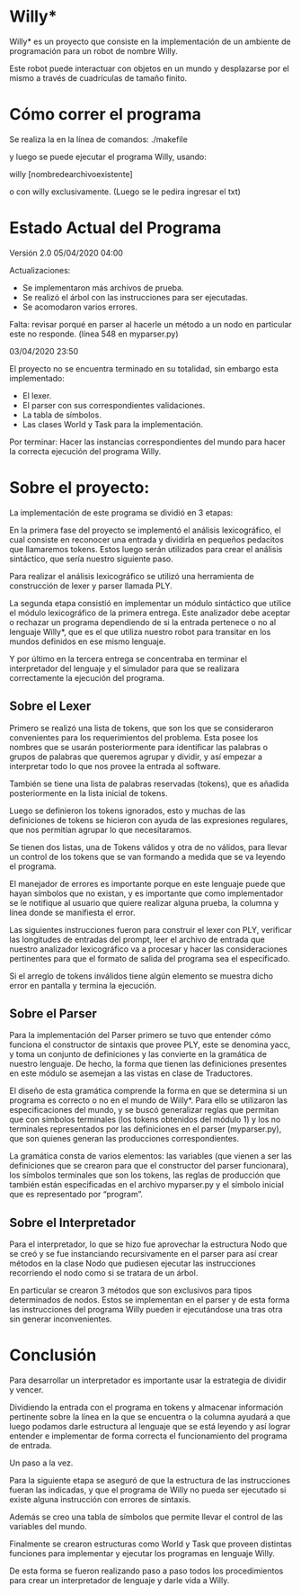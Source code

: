 
# Willy*

Willy* es un proyecto que consiste en la implementación de un ambiente de programación para un robot de nombre Willy.

Este robot puede interactuar con objetos en un mundo y desplazarse por el mismo a través de cuadrículas de tamaño finito.

# Cómo correr el programa

Se realiza la en la línea de comandos:
./makefile

y luego se puede ejecutar el programa Willy, usando:


willy [nombredearchivoexistente]
  
o con willy exclusivamente. (Luego se le pedira ingresar el txt)

# Estado Actual del Programa
Versión 2.0
05/04/2020 04:00

Actualizaciones:
- Se implementaron más archivos de prueba.
- Se realizó el árbol con las instrucciones para ser ejecutadas.
- Se acomodaron varios errores.

Falta: revisar porqué en parser al hacerle un método a un nodo en particular este no responde. (línea 548 en myparser.py)


03/04/2020 23:50

El proyecto no se encuentra terminado en su totalidad, sin embargo esta implementado:

- El lexer.
- El parser con sus correspondientes validaciones.
- La tabla de símbolos.
- Las clases World y Task para la implementación.

Por terminar:
Hacer las instancias correspondientes del mundo para hacer la correcta ejecución del programa Willy.

# Sobre el proyecto:

La implementación de este programa se dividió en 3 etapas:

En la primera fase del proyecto se implementó el análisis lexicográfico, el cual consiste en reconocer una entrada y dividirla en pequeños pedacitos que llamaremos tokens. Estos luego serán utilizados para crear el análisis sintáctico, que sería nuestro siguiente paso.

Para realizar el análisis lexicográfico se utilizó una herramienta de construcción de lexer y parser llamada PLY.

La segunda etapa consistió en implementar un módulo sintáctico que utilice el módulo lexicográfico de la primera entrega. Este analizador debe aceptar o rechazar un programa dependiendo de si la entrada pertenece o no al lenguaje Willy*, que es el que utiliza nuestro robot para transitar en los mundos definidos en ese mismo lenguaje.

Y por último en la tercera entrega se concentraba en terminar el interpretador del lenguaje y el simulador para que se realizara correctamente la ejecución del programa.

## Sobre el Lexer

Primero se realizó una lista de tokens, que son los que se consideraron convenientes para los requerimientos del problema. Esta posee los nombres que se usarán posteriormente para identificar las palabras o grupos de palabras que queremos agrupar y dividir, y así empezar a interpretar todo lo que nos provee la entrada al software.

También se tiene una lista de palabras reservadas (tokens), que es añadida posteriormente en la lista inicial de tokens.

Luego se definieron los tokens ignorados, esto y muchas de las definiciones de tokens se hicieron con ayuda de las expresiones regulares, que nos permitían agrupar lo que necesitaramos.

Se tienen dos listas, una de Tokens válidos y otra de no válidos, para llevar un control de los tokens que se van formando a medida que se va leyendo el programa.

El manejador de errores es importante porque en este lenguaje puede que hayan símbolos que no existan, y es importante que como implementador se le notifique al usuario que quiere realizar alguna prueba, la columna y línea donde se manifiesta el error.

Las siguientes instrucciones fueron para construir el lexer con PLY, verificar las longitudes de entradas del prompt, leer el archivo de entrada que nuestro analizador lexicográfico va a procesar y hacer las consideraciones pertinentes para que el formato de salida del programa sea el especificado.

Si el arreglo de tokens inválidos tiene algún elemento se muestra dicho error en pantalla y termina la ejecución.

## Sobre el Parser

Para la implementación del Parser primero se tuvo que entender cómo funciona el constructor de sintaxis que provee PLY, este se denomina yacc, y toma un conjunto de definiciones y las convierte en la gramática de nuestro lenguaje. De hecho, la forma que tienen las definiciones presentes en este módulo se asemejan a las vistas en clase de Traductores.

El diseño de esta gramática comprende la forma en que se determina si un programa es correcto o no en el mundo de Willy*. Para ello se utilizaron las especificaciones del mundo, y se buscó generalizar reglas que permitan que con símbolos terminales (los tokens obtenidos del módulo 1) y los no terminales representados por las definiciones en el parser (myparser.py), que son quienes generan las producciones correspondientes.

La gramática consta de varios elementos: las variables (que vienen a ser las definiciones que se crearon para que el constructor del parser funcionara), los símbolos terminales que son los tokens, las reglas de producción que también están especificadas en el archivo myparser.py y el símbolo inicial que es representado por “program”. 

## Sobre el Interpretador

Para el interpretador, lo que se hizo fue aprovechar la estructura Nodo que se creó y se fue instanciando recursivamente en el parser para así crear métodos en la clase Nodo que pudiesen ejecutar las instrucciones recorriendo el nodo como si se tratara de un árbol.

En particular se crearon 3 métodos que son exclusivos para tipos determinados de nodos. Estos se implementan en el parser y de esta forma las instrucciones del programa Willy pueden ir ejecutándose una tras otra sin generar inconvenientes.



# Conclusión

Para desarrollar un interpretador es importante usar la estrategia de dividir y vencer.

Dividiendo la entrada con el programa en tokens y almacenar información pertinente sobre la línea en la que se encuentra o la columna ayudará a que luego podamos darle estructura al lenguaje que se está leyendo y así lograr entender e implementar de forma correcta el funcionamiento del programa de entrada.

Un paso a la vez.

Para la siguiente etapa se aseguró de que la estructura de las instrucciones fueran las indicadas, y que el programa de Willy no pueda ser ejecutado si existe alguna instrucción con errores de sintaxis.

Además se creo una tabla de símbolos que permite llevar el control de las variables del mundo.

Finalmente se crearon estructuras como World y Task que proveen distintas funciones para implementar y ejecutar los programas en lenguaje Willy.

De esta forma se fueron realizando paso a paso todos los procedimientos para crear un interpretador de lenguaje y darle vida a Willy.
